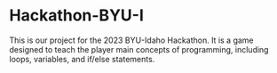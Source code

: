# Hackathon-BYU-I
This is our project for the 2023 BYU-Idaho Hackathon.
It is a game designed to teach the player main concepts of programming,
including loops, variables, and if/else statements.

